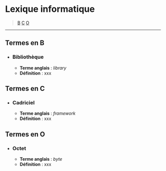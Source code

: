 # Lexique informatique

> [B](#termes-en-b) [C](#termes-en-c) [O](#termes-en-o)

---

## Termes en B

+ ### Bibliothèque
  + **Terme anglais** : _library_
  + **Définition** : xxx

## Termes en C

+ ### Cadriciel
  + **Terme anglais** : _framework_
  + **Définition** : xxx

## Termes en O

+ ### Octet
  + **Terme anglais** : _byte_
  + **Définition** : xxx
